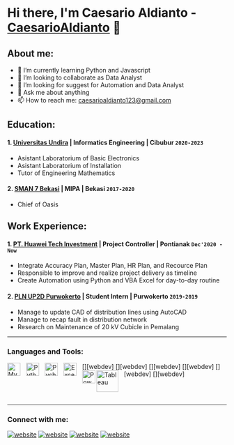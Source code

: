 # Hi there, I'm Caesario Aldianto - [CaesarioAldianto](http://www.youtube.com/channel/UCppTmEY8uqxvFbojyWi3BAQ) 👋
## About me:
- 🌱 I’m currently learning Python and Javascript
- 👯 I’m looking to collaborate as Data Analyst
- 🤔 I’m looking for suggest for Automation and Data Analyst
- 💬 Ask me about anything
- 📫 How to reach me: caesarioaldianto123@gmail.com

## Education:

#### 1. [Universitas Undira](https://www.ugm.ac.id) | Informatics Engineering | Cibubur `2020-2023`
   - Asistant Laboratorium of Basic Electronics
   - Asistant Laboratorium of Installation
   - Tutor of Engineering Mathematics
 #### 2. [SMAN 7 Bekasi](https://www.sman1kebumen.sch.id) | MIPA | Bekasi `2017-2020`
   - Chief of Oasis

## Work Experience:
#### 1. [PT. Huawei Tech Investment](https://www.huawei.com) | Project Controller | Pontianak `Dec'2020 - Now`
   - Integrate Accuracy Plan, Master Plan, HR Plan, and Recource Plan
   - Responsible to improve and realize project delivery as timeline
   - Create Automation using Python and VBA Excel for day-to-day routine
#### 2. [PLN UP2D Purwokerto](https://portal.pln.co.id) | Student Intern | Purwokerto `2019-2019`
   - Manage to update CAD of distribution lines using AutoCAD
   - Manage to recap fault in distribution network
   - Research on Maintenance of 20 kV Cubicle in Pemalang
---

### Languages and Tools:

[<img align="left" alt="MySQL" width="30px" src="https://cdn.jsdelivr.net/gh/devicons/devicon/icons/mysql/mysql-original.svg" style="padding-right:10px;" />][webdev]
[<img align="left" alt="Python" width="30px" src="https://upload.wikimedia.org/wikipedia/commons/thumb/c/c3/Python-logo-notext.svg/110px-Python-logo-notext.svg.png?20100317150552" style="padding-right:10px;" />][webdev]
[<img align="left" alt="Pycharm" width="30px" src="https://upload.wikimedia.org/wikipedia/commons/thumb/1/1d/PyCharm_Icon.svg/220px-PyCharm_Icon.svg.png" style="padding-right:10px;" />][webdev]
[<img align="left" alt="Excel" width="30px" src="https://is2-ssl.mzstatic.com/image/thumb/Purple126/v4/a8/fd/5a/a8fd5a84-c6f1-355f-3b9f-6e86598efaa3/XCEL.png/1200x630bb.png" style="padding-right:10px;" />][webdev]
[<img align="left" alt="Power BI" width="30px" src="https://powerbi.microsoft.com/pictures/application-logos/svg/powerbi.svg" style="padding-right:0px;" />][webdev]
[<img align="left" alt="Tableau" width="50px" src="https://logos-world.net/wp-content/uploads/2021/10/Tableau-Symbol.png" style="padding-right:10px;" />][webdev]

<br />
<br />

---
### Connect with me:

[![website](./img/youtube-light.svg)](http://www.youtube.com/channel/UCppTmEY8uqxvFbojyWi3BAQ)
[![website](./img/youtube-dark.svg)](http://www.youtube.com/channel/UCppTmEY8uqxvFbojyWi3BAQ)
[![website](./img/instagram-light.svg)](https://instagram.com/caldiantt?igshid=ZGUzMzM3NWJiOQ==)
[![website](./img/instagram-dark.svg)](https://instagram.com/caldiantt?igshid=ZGUzMzM3NWJiOQ==)

